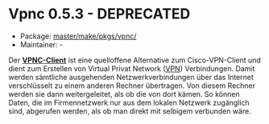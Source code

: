 # Vpnc 0.5.3 - DEPRECATED
 - Package: [master/make/pkgs/vpnc/](https://github.com/Freetz-NG/freetz-ng/tree/master/make/pkgs/vpnc/)
 - Maintainer: -

Der **[VPNC-Client](http://www.vpnc.org/)** ist
eine quelloffene Alternative zum Cisco-VPN-Client und dient zum
Erstellen von Virtual Privat Network
([VPN](http://de.wikipedia.org/wiki/Virtual_Private_Network))
Verbindungen. Damit werden sämtliche ausgehenden Netzwerkverbindungen
über das Internet verschlüsselt zu einem anderen Rechner übertragen. Von
diesem Rechner werden sie dann weitergeleitet, als ob die von dort
kämen. So können Daten, die im Firmennetzwerk nur aus dem lokalen
Netzwerk zugänglich sind, abgerufen werden, als ob man direkt mit
selbigem verbunden wäre.


